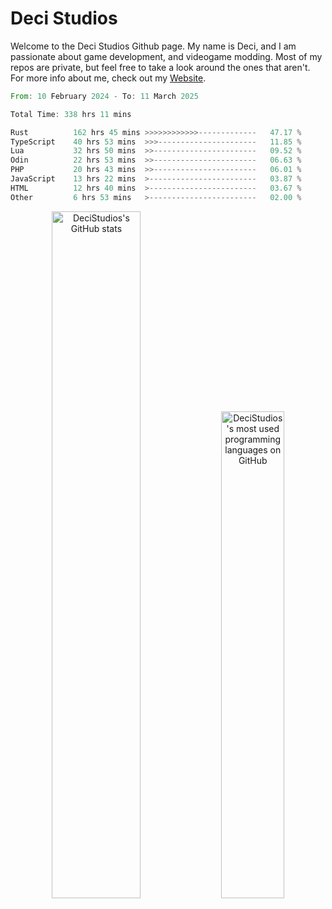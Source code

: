 # Deci Studios
Welcome to the Deci Studios Github page. My name is Deci, and I am passionate about game development, and videogame modding. Most of my repos are private, but feel free to take a look around the ones that aren't.
For more info about me, check out my <a href="https://decidev.co.uk" target="_blank">Website</a>.
<!--START_SECTION:waka-->

```rust
From: 10 February 2024 - To: 11 March 2025

Total Time: 338 hrs 11 mins

Rust          162 hrs 45 mins >>>>>>>>>>>>-------------   47.17 %
TypeScript    40 hrs 53 mins  >>>----------------------   11.85 %
Lua           32 hrs 50 mins  >>-----------------------   09.52 %
Odin          22 hrs 53 mins  >>-----------------------   06.63 %
PHP           20 hrs 43 mins  >>-----------------------   06.01 %
JavaScript    13 hrs 22 mins  >------------------------   03.87 %
HTML          12 hrs 40 mins  >------------------------   03.67 %
Other         6 hrs 53 mins   >------------------------   02.00 %
```

<!--END_SECTION:waka-->
<p align="center">
  <a href="https://github.com/anuraghazra/github-readme-stats" target="_blank"><img src="https://github-readme-stats.vercel.app/api?username=decistudios&show_icons=true&count_private=true&theme=omni&hide_border=true" alt="DeciStudios's GitHub stats" width="53.1%" /></a>
  <a href="https://github.com/anuraghazra/github-readme-stats" target="_blank"><img width="44.7%" src="https://github-readme-stats.vercel.app/api/top-langs/?username=decistudios&theme=omni&layout=compact&hide_border=true&langs_count=6" alt="DeciStudios's most used programming languages on GitHub" /></a>
</p>


